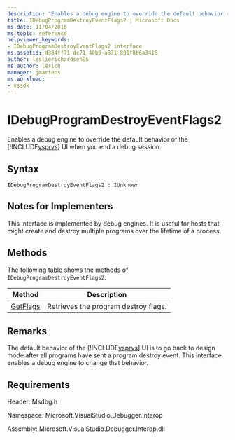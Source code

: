 ```yaml
---
description: "Enables a debug engine to override the default behavior of the Visual Studio UI when you end a debug session."
title: IDebugProgramDestroyEventFlags2 | Microsoft Docs
ms.date: 11/04/2016
ms.topic: reference
helpviewer_keywords:
- IDebugProgramDestroyEventFlags2 interface
ms.assetid: d384ff71-dc71-40b9-a871-801f8b6a3418
author: leslierichardson95
ms.author: lerich
manager: jmartens
ms.workload:
- vssdk
---
```

# IDebugProgramDestroyEventFlags2
Enables a debug engine to override the default behavior of the [!INCLUDE[vsprvs](../../../code-quality/includes/vsprvs_md.md)] UI when you end a debug session.

## Syntax

```
IDebugProgramDestroyEventFlags2 : IUnknown
```

## Notes for Implementers
 This interface is implemented by debug engines. It is useful for hosts that might create and destroy multiple programs over the lifetime of a process.

## Methods
 The following table shows the methods of `IDebugProgramDestroyEventFlags2`.

|Method|Description|
|------------|-----------------|
|[GetFlags](../../../extensibility/debugger/reference/idebugprogramdestroyeventflags2-getflags.md)|Retrieves the program destroy flags.|

## Remarks
 The default behavior of the [!INCLUDE[vsprvs](../../../code-quality/includes/vsprvs_md.md)] UI is to go back to design mode after all programs have sent a program destroy event. This interface enables a debug engine to change that behavior.

## Requirements
 Header: Msdbg.h

 Namespace: Microsoft.VisualStudio.Debugger.Interop

 Assembly: Microsoft.VisualStudio.Debugger.Interop.dll

